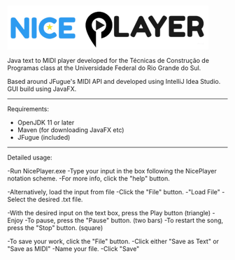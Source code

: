 ![Nice Player](src/main/resources/tcp/projeto/niceplayer/logo.png)

Java text to MIDI player developed for the Técnicas de Construção de Programas class at the Universidade Federal do Rio Grande do Sul.

Based around JFugue's MIDI API and developed using IntelliJ Idea Studio. GUI build using JavaFX.

---
Requirements:

- OpenJDK 11 or later
- Maven (for downloading JavaFX etc)
- JFugue (included)

---

Detailed usage:

-Run NicePlayer.exe
-Type your input in the box following the NicePlayer notation scheme.
-For more info, click the "help" button.

-Alternatively, load the input from file
-Click the "File" button.
-"Load File"
-Select the desired .txt file.

-With the desired input on the text box, press the Play button (triangle)
-Enjoy
-To pause, press the "Pause" button. (two bars)
-To restart the song, press the "Stop" button. (square)

-To save your work, click the "File" button.
-Click either "Save as Text" or "Save as MIDI"
-Name your file.
-Click "Save"
